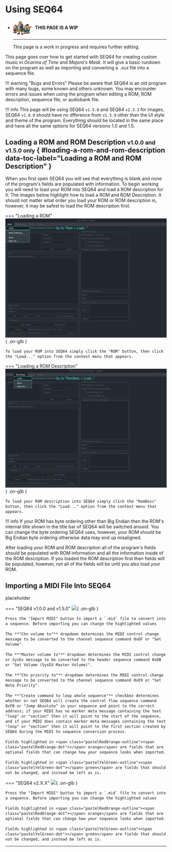# Using SEQ64

<div class="grid cards" markdown>

-   <img style="width:58.5px; height:auto; vertical-align: middle;" src="../../assets/images/carpenters.png"> <b>&nbsp;&nbsp;THIS PAGE IS A WIP</b>
  
    ---

    This page is a work in progress and requires further editing.

</div>

This page goes over how to get started with SEQ64 for creating custom music in *Ocarina of Time* and *Majora's Mask*. It will give a basic rundown on the program as well as importing and converting a `.mid` file into a sequence file.

!!! warning "Bugs and Errors"
    Please be aware that SEQ64 is an old program with many bugs, some known and others unknown. You may encounter errors and issues when using the program when editing a ROM, ROM description, sequence file, or audiobank file.

!!! info
    This page will be using SEQ64 `v1.5.0` and SEQ64 `v2.3.3` for images, SEQ64 `v1.0.0` should have no dfference from `v1.5.0` other than the UI style and theme of the program. Everything should be located in the same place and have all the same options for SEQ64 versions 1.0 and 1.5.

## Loading a ROM and ROM Description <small>v1.0.0 and v1.5.0 only</small> { #loading-a-rom-and-rom-description data-toc-label="Loading a ROM and ROM Description" }
When you first open SEQ64 you will see that everything is blank and none of the program's fields are populated with information. To begin working you will need to load your ROM into SEQ64 and load a ROM description for it. The images below highlight how to load a ROM and ROM Description. It should not matter what order you load your ROM or ROM description in, however, it may be safest to load the ROM description first.

=== "Loading a  ROM"
    ![](../assets/images/seq64/seq64-load-rom.png){ .on-glb }

    To load your ROM into SEQ64 simply click the "ROM" button, then click the "Load..." option from the context menu that appears.

=== "Loading a ROM Description"
    ![](../assets/images/seq64/seq64-load-romdesc.png){ .on-glb }

    To load your ROM description into SEQ64 simply click the "RomDesc" button, then click the "Load..." option from the context menu that appears.

!!! info
    If your ROM has byte ordering other than Big Endian then the ROM's internal title shown in the title bar of SEQ64 will be switched around. You can change the byte ordering SEQ64 uses, however, your ROM should be Big Endian byte ordering otherwise data may end up misaligned.

After loading your ROM and ROM description all of the program's fields should be populated with ROM information and all the information inside of the ROM description. If you loaded the ROM description first then fields will be populated, however, not all of the fields will be until you also load your ROM.

## Importing a MIDI File Into SEQ64
placeholder

=== "SEQ64 v1.0.0 and v1.5.0"
    ![](../assets/images/seq64/seq64-midi-1.png){ .on-glb }

    Press the "Import MIDI" button to import a `.mid` file to convert into a sequence. Before importing you can change the highlighted values

    The **"Chn volume to"** dropdown determines the MIDI control change message to be converted to the channel sequence command 0xDF or "Set Volume".

    The **"Master volume to"** dropdown determines the MIDI control change or SysEx message to be converted to the header sequence command 0xDB or "Set Volume (SysEX Master Volume)".

    The **"Chn priority to"** dropdown determines the MIDI control change message to be converted to the channel sequence command 0xE9 or "Set Note Priority".

    The **"Create command to loop whole sequence"** checkbox determines whether or not SEQ64 will create the control flow sequence command 0xFB or "Jump Absolute" in your sequence and point to the correct address; if your MIDI has no marker meta message containing the text "loop" or "section" then it will point to the start of the sequence, and if your MIDI does contain marker meta messages containing the text "loop" or "section" then it will point to the first section created by SEQ64 during the MIDI to sequence conversion process.

    Fields highlighted in <span class="pastelRedOrange-outline"><span class="pastelRedOrange-dot"></span> orange</span> are fields that are optional fields that can change how your sequence looks when imported.
    
    Fields highlighted in <span class="pastelYelGreen-outline"><span class="pastelYelGreen-dot"></span> green</span> are fields that should not be changed, and instead be left as is.

=== "SEQ64 v2.X.X"
    ![](../assets/images/seq64/seq64-midi-2.png){ .on-glb }

    Press the "Import MIDI" button to import a `.mid` file to convert into a sequence. Before importing you can change the highlighted values

    Fields highlighted in <span class="pastelRedOrange-outline"><span class="pastelRedOrange-dot"></span> orange</span> are fields that are optional fields that can change how your sequence looks when imported.
    
    Fields highlighted in <span class="pastelYelGreen-outline"><span class="pastelYelGreen-dot"></span> green</span> are fields that should not be changed, and instead be left as is.

-----